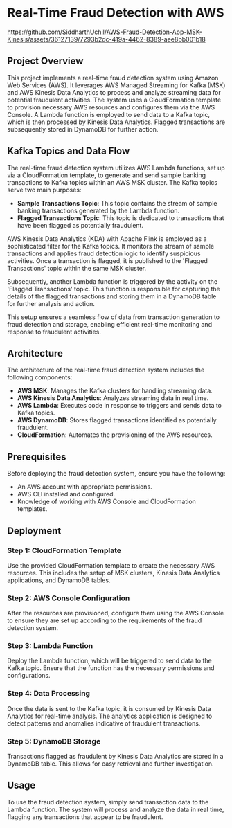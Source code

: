 # Real-Time Fraud Detection with AWS



https://github.com/SiddharthUchil/AWS-Fraud-Detection-App-MSK-Kinesis/assets/36127139/7293b2dc-419a-4462-8389-aee8bb001b18


## Project Overview
This project implements a real-time fraud detection system using Amazon Web Services (AWS). It leverages AWS Managed Streaming for Kafka (MSK) and AWS Kinesis Data Analytics to process and analyze streaming data for potential fraudulent activities. The system uses a CloudFormation template to provision necessary AWS resources and configures them via the AWS Console. A Lambda function is employed to send data to a Kafka topic, which is then processed by Kinesis Data Analytics. Flagged transactions are subsequently stored in DynamoDB for further action.

## Kafka Topics and Data Flow
The real-time fraud detection system utilizes AWS Lambda functions, set up via a CloudFormation template, to generate and send sample banking transactions to Kafka topics within an AWS MSK cluster. The Kafka topics serve two main purposes:
- **Sample Transactions Topic**: This topic contains the stream of sample banking transactions generated by the Lambda function.
- **Flagged Transactions Topic**: This topic is dedicated to transactions that have been flagged as potentially fraudulent.

AWS Kinesis Data Analytics (KDA) with Apache Flink is employed as a sophisticated filter for the Kafka topics. It monitors the stream of sample transactions and applies fraud detection logic to identify suspicious activities. Once a transaction is flagged, it is published to the 'Flagged Transactions' topic within the same MSK cluster.

Subsequently, another Lambda function is triggered by the activity on the 'Flagged Transactions' topic. This function is responsible for capturing the details of the flagged transactions and storing them in a DynamoDB table for further analysis and action.

This setup ensures a seamless flow of data from transaction generation to fraud detection and storage, enabling efficient real-time monitoring and response to fraudulent activities.


## Architecture
The architecture of the real-time fraud detection system includes the following components:
- **AWS MSK**: Manages the Kafka clusters for handling streaming data.
- **AWS Kinesis Data Analytics**: Analyzes streaming data in real time.
- **AWS Lambda**: Executes code in response to triggers and sends data to Kafka topics.
- **AWS DynamoDB**: Stores flagged transactions identified as potentially fraudulent.
- **CloudFormation**: Automates the provisioning of the AWS resources.

## Prerequisites
Before deploying the fraud detection system, ensure you have the following:
- An AWS account with appropriate permissions.
- AWS CLI installed and configured.
- Knowledge of working with AWS Console and CloudFormation templates.

## Deployment
### Step 1: CloudFormation Template
Use the provided CloudFormation template to create the necessary AWS resources. This includes the setup of MSK clusters, Kinesis Data Analytics applications, and DynamoDB tables.

### Step 2: AWS Console Configuration
After the resources are provisioned, configure them using the AWS Console to ensure they are set up according to the requirements of the fraud detection system.

### Step 3: Lambda Function
Deploy the Lambda function, which will be triggered to send data to the Kafka topic. Ensure that the function has the necessary permissions and configurations.

### Step 4: Data Processing
Once the data is sent to the Kafka topic, it is consumed by Kinesis Data Analytics for real-time analysis. The analytics application is designed to detect patterns and anomalies indicative of fraudulent transactions.

### Step 5: DynamoDB Storage
Transactions flagged as fraudulent by Kinesis Data Analytics are stored in a DynamoDB table. This allows for easy retrieval and further investigation.

## Usage
To use the fraud detection system, simply send transaction data to the Lambda function. The system will process and analyze the data in real time, flagging any transactions that appear to be fraudulent.






